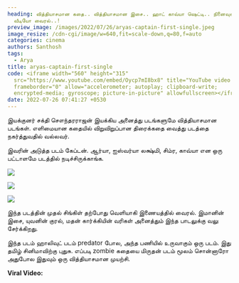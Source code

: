 ```yaml
---
heading: வித்தியாசமான கதை.. வித்தியாசமான இசை.. ஹாட் காவ்யா ஷெட்டி.. நினைவுகள்
  வீடியோ வைரல்..!
preview_image: /images/2022/07/26/aryas-captain-first-single.jpeg
image_resize: /cdn-cgi/image/w=640,fit=scale-down,q=80,f=auto
categories: cinema
authors: Santhosh
tags:
  - Arya
title: aryas-captain-first-single
code: <iframe width="560" height="315"
  src="https://www.youtube.com/embed/Oycp7mI8bx8" title="YouTube video player"
  frameborder="0" allow="accelerometer; autoplay; clipboard-write;
  encrypted-media; gyroscope; picture-in-picture" allowfullscreen></iframe>
date: 2022-07-26 07:41:27 +0530
---
```

இயக்குனர் சக்தி சௌந்தரராஜன் இயக்கிய அனைத்து படங்களுமே வித்தியாசமான படங்கள். எளிமையான கதையில் விறுவிறுப்பான திரைக்கதை வைத்து படத்தை நகர்த்துவதில் வல்லவர்.

இவரின் அடுத்த படம் கேப்டன். ஆர்யா, ஐஸ்வர்யா லக்ஷ்மி, சிம்ர, காவ்யா என ஒரு பட்டாளமே படத்தில் நடிச்சிருக்காங்க.

![](/images/2022/07/26/ninaivugal-song-video-3-png.jpeg)

![](/images/2022/07/26/ninaivugal-song-video-2-png.jpeg)

![](/images/2022/07/26/ninaivugal-song-video-1-png.jpeg)

இந்த படத்தின் முதல் சிங்கிள் தற்போது வெளியாகி இணையத்தில் வைரல். இமானின் இசை, யுவனின் குரல், மதன் கார்க்கியின் வரிகள் அனைத்தும் இந்த பாடலுக்கு வலு சேர்க்கிறது.

இந்த படம் ஹாலிவுட் படம் predator போல, அந்த பணியில் உருவாகும் ஒரு படம். இது தமிழ் சினிமாவிற்கு புதுசு. எப்படி zombie கதையை மிருதன் படம் மூலம் சொன்னாரோ அதுபோல இதுவும் ஒரு வித்தியாசமான முயற்சி.

**Viral Video:**